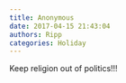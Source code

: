 ```yaml
---
title: Anonymous
date: 2017-04-15 21:43:04
authors: Ripp
categories: Holiday
---
```


 Keep religion out of politics!!!